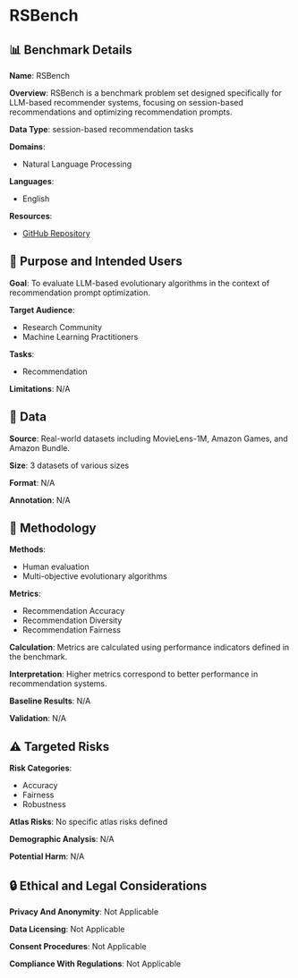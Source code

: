 # RSBench

## 📊 Benchmark Details

**Name**: RSBench

**Overview**: RSBench is a benchmark problem set designed specifically for LLM-based recommender systems, focusing on session-based recommendations and optimizing recommendation prompts.

**Data Type**: session-based recommendation tasks

**Domains**:
- Natural Language Processing

**Languages**:
- English

**Resources**:
- [GitHub Repository](https://github.com/LiuJ-2023/RSBench/tree/main)

## 🎯 Purpose and Intended Users

**Goal**: To evaluate LLM-based evolutionary algorithms in the context of recommendation prompt optimization.

**Target Audience**:
- Research Community
- Machine Learning Practitioners

**Tasks**:
- Recommendation

**Limitations**: N/A

## 💾 Data

**Source**: Real-world datasets including MovieLens-1M, Amazon Games, and Amazon Bundle.

**Size**: 3 datasets of various sizes

**Format**: N/A

**Annotation**: N/A

## 🔬 Methodology

**Methods**:
- Human evaluation
- Multi-objective evolutionary algorithms

**Metrics**:
- Recommendation Accuracy
- Recommendation Diversity
- Recommendation Fairness

**Calculation**: Metrics are calculated using performance indicators defined in the benchmark.

**Interpretation**: Higher metrics correspond to better performance in recommendation systems.

**Baseline Results**: N/A

**Validation**: N/A

## ⚠️ Targeted Risks

**Risk Categories**:
- Accuracy
- Fairness
- Robustness

**Atlas Risks**:
No specific atlas risks defined

**Demographic Analysis**: N/A

**Potential Harm**: N/A

## 🔒 Ethical and Legal Considerations

**Privacy And Anonymity**: Not Applicable

**Data Licensing**: Not Applicable

**Consent Procedures**: Not Applicable

**Compliance With Regulations**: Not Applicable
